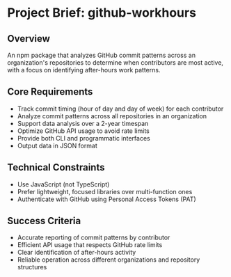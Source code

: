 # Project Brief: github-workhours

## Overview
An npm package that analyzes GitHub commit patterns across an organization's repositories to determine when contributors are most active, with a focus on identifying after-hours work patterns.

## Core Requirements
- Track commit timing (hour of day and day of week) for each contributor
- Analyze commit patterns across all repositories in an organization
- Support data analysis over a 2-year timespan
- Optimize GitHub API usage to avoid rate limits
- Provide both CLI and programmatic interfaces
- Output data in JSON format

## Technical Constraints
- Use JavaScript (not TypeScript)
- Prefer lightweight, focused libraries over multi-function ones
- Authenticate with GitHub using Personal Access Tokens (PAT)

## Success Criteria
- Accurate reporting of commit patterns by contributor
- Efficient API usage that respects GitHub rate limits
- Clear identification of after-hours activity
- Reliable operation across different organizations and repository structures
